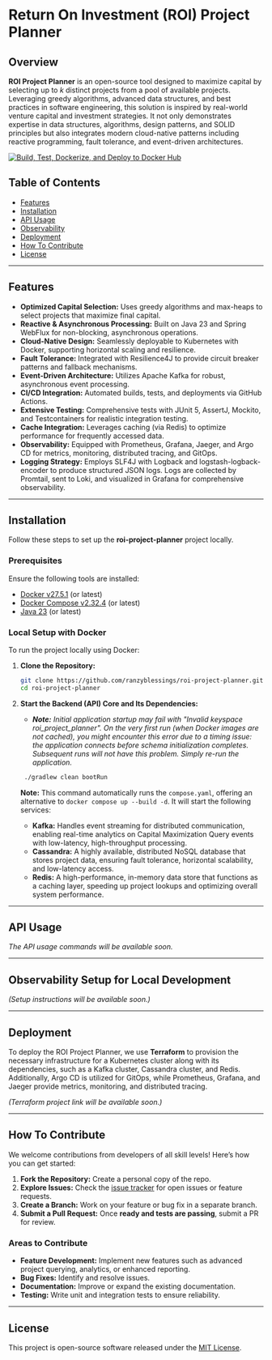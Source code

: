 # Return On Investment (ROI) Project Planner

## Overview

**ROI Project Planner** is an open-source tool designed to maximize capital by selecting up to *k* distinct projects
from a pool of available projects. Leveraging greedy algorithms, advanced data structures, and best practices in
software engineering, this solution is inspired by real-world venture capital and investment strategies. It not only
demonstrates expertise in data structures, algorithms, design patterns, and SOLID principles but also integrates modern
cloud-native patterns including reactive programming, fault tolerance, and event-driven architectures.

[![Build, Test, Dockerize, and Deploy to Docker Hub](https://github.com/ranzyblessings/roi-project-planner/actions/workflows/build-test-dockerize-deploy.yml/badge.svg)](https://github.com/ranzyblessings/roi-project-planner/actions/workflows/build-test-dockerize-deploy.yml)

## Table of Contents

- [Features](#features)
- [Installation](#installation)
- [API Usage](#api-usage)
- [Observability](#observability-setup-for-local-development)
- [Deployment](#deployment)
- [How To Contribute](#how-to-contribute)
- [License](#license)

---

## Features

- **Optimized Capital Selection:** Uses greedy algorithms and max-heaps to select projects that maximize final capital.
- **Reactive & Asynchronous Processing:** Built on Java 23 and Spring WebFlux for non-blocking, asynchronous operations.
- **Cloud-Native Design:** Seamlessly deployable to Kubernetes with Docker, supporting horizontal scaling and
  resilience.
- **Fault Tolerance:** Integrated with Resilience4J to provide circuit breaker patterns and fallback mechanisms.
- **Event-Driven Architecture:** Utilizes Apache Kafka for robust, asynchronous event processing.
- **CI/CD Integration:** Automated builds, tests, and deployments via GitHub Actions.
- **Extensive Testing:** Comprehensive tests with JUnit 5, AssertJ, Mockito, and Testcontainers for realistic
  integration testing.
- **Cache Integration:** Leverages caching (via Redis) to optimize performance for frequently accessed data.
- **Observability:** Equipped with Prometheus, Grafana, Jaeger, and Argo CD for metrics, monitoring, distributed
  tracing, and GitOps.
- **Logging Strategy:** Employs SLF4J with Logback and logstash-logback-encoder to produce structured JSON logs. Logs
  are collected by Promtail, sent to Loki, and visualized in Grafana for comprehensive observability.

---

## Installation

Follow these steps to set up the **roi-project-planner** project locally.

### Prerequisites

Ensure the following tools are installed:

- [Docker v27.5.1](https://www.docker.com/get-started) (or latest)
- [Docker Compose v2.32.4](https://www.docker.com/get-started) (or latest)
- [Java 23](https://docs.aws.amazon.com/corretto/latest/corretto-23-ug/downloads-list.html) (or latest)

### Local Setup with Docker

To run the project locally using Docker:

1. **Clone the Repository:**
    ```bash
    git clone https://github.com/ranzyblessings/roi-project-planner.git
    cd roi-project-planner
    ```

2. **Start the Backend (API) Core and Its Dependencies:**
    - ***Note:** Initial application startup may fail with "Invalid keyspace roi_project_planner". On the very first
      run (when Docker images are not cached), you might encounter this error due to a timing issue: the application
      connects before schema initialization completes. Subsequent runs will not have this problem. Simply re-run the
      application.*
   ```bash
    ./gradlew clean bootRun
    ```

   **Note:** This command automatically runs the `compose.yaml`, offering an alternative to
   `docker compose up --build -d`. It will start the following services:

    - **Kafka:** Handles event streaming for distributed communication, enabling real-time analytics on Capital
      Maximization Query events with low-latency, high-throughput processing.
    - **Cassandra:** A highly available, distributed NoSQL database that stores project data, ensuring fault tolerance,
      horizontal scalability, and low-latency access.
    - **Redis:** A high-performance, in-memory data store that functions as a caching layer, speeding up project
      lookups and optimizing overall system performance.

---

## API Usage

_The API usage commands will be available soon._

---

## Observability Setup for Local Development

_(Setup instructions will be available soon.)_

---

## Deployment

To deploy the ROI Project Planner, we use **Terraform** to provision the necessary infrastructure for a Kubernetes
cluster along with its dependencies, such as a Kafka cluster, Cassandra cluster, and Redis. Additionally, Argo CD is
utilized for GitOps, while Prometheus, Grafana, and Jaeger provide metrics, monitoring, and distributed tracing.

_(Terraform project link will be available soon.)_

---

## How To Contribute

We welcome contributions from developers of all skill levels! Here’s how you can get started:

1. **Fork the Repository:** Create a personal copy of the repo.
2. **Explore Issues:** Check the [issue tracker](https://github.com/ranzyblessings/roi-project-planner/issues) for open
   issues or feature requests.
3. **Create a Branch:** Work on your feature or bug fix in a separate branch.
4. **Submit a Pull Request:** Once **ready and tests are passing**, submit a PR for review.

### Areas to Contribute

- **Feature Development:** Implement new features such as advanced project querying, analytics, or enhanced reporting.
- **Bug Fixes:** Identify and resolve issues.
- **Documentation:** Improve or expand the existing documentation.
- **Testing:** Write unit and integration tests to ensure reliability.

---

## License

This project is open-source software released under the [MIT License](https://opensource.org/licenses/MIT).
